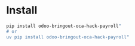 # Install

```bash
pip install odoo-bringout-oca-hack-payroll"
# or
uv pip install odoo-bringout-oca-hack-payroll"
```
